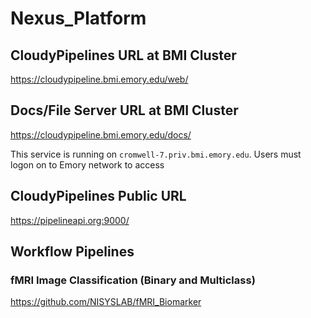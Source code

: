 # Nexus_Platform


## CloudyPipelines URL at BMI Cluster
https://cloudypipeline.bmi.emory.edu/web/

## Docs/File Server URL at BMI Cluster
https://cloudypipeline.bmi.emory.edu/docs/


This service is running on ```cromwell-7.priv.bmi.emory.edu```. Users must logon on to Emory network to access

## CloudyPipelines Public URL
https://pipelineapi.org:9000/

## Workflow Pipelines

### fMRI Image Classification (Binary and Multiclass)

https://github.com/NISYSLAB/fMRI_Biomarker



